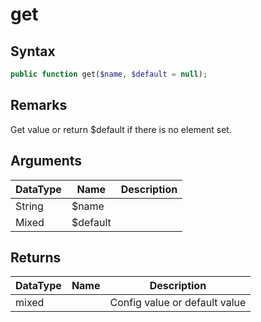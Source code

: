 # get
## Syntax

```php
public function get($name, $default = null);
```

## Remarks

Get value or return $default if there is no element set.

## Arguments

| DataType | Name | Description |
| --- | --- | --- |
| String | $name| |
| Mixed | $default| |

## Returns

| DataType | Name | Description |
| --- | --- | --- |
| mixed | | Config value or default value |